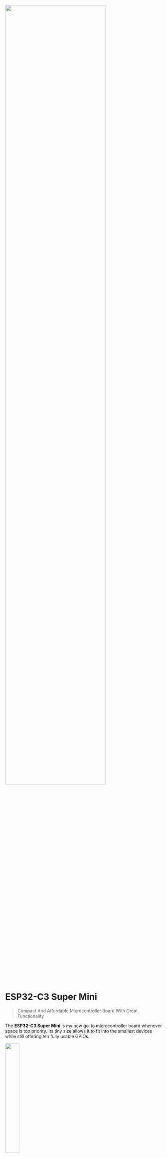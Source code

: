 <img src="/assets/images/processor.png" width="80%" height="80%" />

# ESP32-C3 Super Mini

> Compact And Affordable Microcontroller Board With Great Functionality

The **ESP32-C3 Super Mini** is my new go-to microcontroller board whenever space is top priority. Its tiny size allows it to fit into the smallest devices while still offering ten fully usable GPIOs. 

<img src="images/c3_anglefront_overview_t.png" width="30%" height="30%" />

It is compatible with all **ESP32** development environments, including [ESPHome](https://done.land/tools/software/esphome/introduction/). Additionally, you can directly upload open-source firmware made for the **ESP32**, such as [WLED](https://kno.wled.ge/). 

[Here’s an example project](https://done.land/components/microcontroller/firmware/fromsomeoneelse/wled/) using the **ESP32-C3 Super Mini** and an **8x8 WS2812 LED Panel** to create an awesome colorful light cube—no programming required and just three short wires:

<img src="images/wled_proj_simple_gray6_t.png" width="50%" height="50%" />

## Overview

The **ESP32-C3 Super Mini** is an energy-efficient, widely available, and affordable microcontroller. With its computational power and *4MB* flash storage, it is more than sufficient for most DIY projects.

I’ve replaced **Arduino** and **ESP8266** boards with the ESP32-C3 Super Mini in most of my new projects. However, there are a few exceptions where other boards are better suited:

* **Many GPIOs:** If a project requires more than *10 GPIOs*, I opt for the [ESP32-S2 Mini](https://done.land/components/microcontroller/families/esp/esp32/developmentboards/esp32-s2/s2mini/). It is cost-effective and has a slightly larger footprint compared to the ESP32-C3 Super Mini. Its extremely flat design makes it easy to integrate into portable devices.

* **Battery Power:** For portable projects, I use the [Lolin32 Lite](https://done.land/components/microcontroller/families/esp/esp32/developmentboards/esp32s/lolin32lite/). This board features a built-in battery charger and boost converter, making it ideal for single-cell *Li-Ion* battery operation. While other boards offer similar functionality, the Lolin32 Lite stands out for its affordability.

* **Display:** When a small color display is needed, I choose the [Lolin TTGO T-Display](https://done.land/components/microcontroller/families/esp/esp32/developmentboards/esp32s/t-display/). It includes a *1.14"* TFT display with a *135x240* resolution, which is well-suited for simple visual output in projects.

* **Compatibility:** For testing or ensuring maximum compatibility, I rely on the [ESP32 DevKitC V4](https://done.land/components/microcontroller/families/esp/esp32/developmentboards/esp32s/esp32devkitcv4/). While larger and less visually appealing, it is the default *ESP32* development board and an excellent starting point for experimenting with new components. Its compatibility minimizes unexpected microcontroller-related issues, allowing focus on integrating and exploring components. Additionally, there are robust [expansion boards](https://done.land/components/microcontroller/expansionboards/devkitcv4/) available, making prototyping with *DuPont* wires easier.

* **Computations:** For projects involving advanced computations, I prefer one of the latest *ESP32-S3* boards, which offer enhanced processing power.

* **WiFi Range:** When extended *WiFi range* is critical, I select boards with external antennas. While the *ESP32-C3 Super Mini* connects reliably to strong home *WiFi networks*, its small size and built-in antenna limit its range.
### Arduino Framework

Getting the ESP32-C3 to work fully in *Arduino IDE* and *PlatformIO* can be a challenge, especially since there is not yet a specific board definition available for it.

While you can use most board definitions that target *ESP32-C3*, they often assign incorrect GPIO pins to important constants used for *SPI* and *I2C* communication.

While it is possible to work around this issue by manually specifying the correct GPIO pin numbers, this is often only feasible for slower *software-emulated* interfaces. If you intend to use the faster *hardware* interfaces, most libraries rely on predefined GPIO constants. If these constants are wrong, hardware *SPI* and *I2C* won't work as expected.

In summary, while selecting any *ESP32-C3* board in your development environment may get you started, you will likely run into issues eventually.

#### Finding the Appropriate Board Definition
Since there is not yet a dedicated board definition for the ESP32-C3, you will need to use one that is similar enough.

There is a board variant called `esp32c3` that correctly defines the interface pins, although it does not include a proper definition for `LED_BUILTIN`. 

Here is a table summarizing the pin assignments for this board:

| Pin Constant             | Value   | Remark |
| ------------------------ | :-----: | --- |
| **LED_BUILTIN**        | n/a     | **Incorrect**: should be *8* |
| **SDA** *(I2C)*        | 8       |  |
| **SCL** *(I2C)*        | 9       |  |
| **MOSI**/COPI *(SPI)*  | 6       |  |
| **MISO**/CIPO *(SPI)*  | 5       |  |
| **SCK**/SCL/SCLK *(SPI)* | 4       |  |
| **SS**/CS *(SPI)*      | 7       |  |
| **RX** *(Serial)*      | 20      |  |
| **TX** *(Serial)*      | 21      |  |
| **A0** *(Analog Input)* | 0       |  |
| **A1** *(Analog Input)* | 1       |  |
| **A2** *(Analog Input)* | 2       |  |
| **A3** *(Analog Input)* | 3       |  |
| **A4** *(Analog Input)* | 4       |  |
| **A5** *(Analog Input)* | 5       |  |

To use this board variant, you **must** select the board `esp32-c3-devkitm-1` and specify the board variant `esp32c3`. If you choose a different board, you may not be able to target the correct board variant.

Here is the `platformio.ini` configuration I use:


````
[env:esp32-c3-devkitm-1]
platform = espressif32
board = esp32-c3-devkitm-1
board_build.mcu = esp32c3
framework = arduino
build_flags =
    -D ARDUINO_USB_MODE=1
    -D ARDUINO_USB_CDC_ON_BOOT=1
````

When you use the suggested `platformio.ini`, all pins should be correctly defined, and you are ready for *hardware SPI* and *hardware I2C*. Only the constant `LED_BUILTIN` is wrong.

<details><summary>Verifying Correct Pin Definitions</summary><br/>

If you'd like to double-check whether the pin labels were correctly defined in your development environment, try this code:


````c++
#include <Arduino.h>

// (re)define BUILTIN_LED as most board definitions get this pin wrong:
// (remove this line if you'd like to see what the original definition is)
#define LED_BUILTIN 8


void showPins() {
  // prints currently valid pin assignments to terminal:
  Serial.println("Pin Definitions for the Board:");

  // SPI Pins
  Serial.println("\nSPI Pins:");
  Serial.printf("MISO: %d\n", MISO);
  Serial.printf("MOSI: %d\n", MOSI);
  Serial.printf("SCK: %d\n", SCK);
  Serial.printf("SS (CS): %d\n", SS);

  // I2C Pins
  Serial.println("\nI2C Pins:");
  Serial.printf("SDA: %d\n", SDA);
  Serial.printf("SCL: %d\n", SCL);

  // LED Pin
  Serial.println("\nLED Pin:");
#ifdef LED_BUILTIN
  Serial.printf("LED_BUILTIN: %d\n", LED_BUILTIN);
#else
  Serial.println("No LED_BUILTIN defined for this board.");
#endif

  // DAC Pins
  Serial.println("\nDAC Pins (if available):");
#if defined(DAC1) && defined(DAC2)
  Serial.printf("DAC1: %d\n", DAC1); // Often GPIO25
  Serial.printf("DAC2: %d\n", DAC2); // Often GPIO26
#else
  Serial.println("DAC not available on this board.");
#endif

  // UART/Serial Pins
  Serial.println("\nSerial Pins:");
#if defined(TX) && defined(RX)
  Serial.printf("TX: %d\n", TX);
  Serial.printf("RX: %d\n", RX);
#else
  Serial.println("Default UART TX and RX not defined for this board.");
#endif
}


void setup() {
  // start serial output (baud rate does not matter with USB CDC)
  Serial.begin();
  // set built-in LED on GPIO8 for output
  pinMode(LED_BUILTIN, OUTPUT);
  // wait for the serial output to be ready
  delay(1000);
  // output pin assignments
  showPins();
}

void loop() {
  // blinks built-in LED at 1Hz to check that firmware is running:
  digitalWrite(LED_BUILTIN, HIGH);
  delay(500);
  digitalWrite(LED_BUILTIN, LOW);
  delay(500);
}
````

When you run this code, the output should look like this:

````
Pin Definitions for the Board:

SPI Pins:
MISO: 5
MOSI: 6
SCK: 4
SS (CS): 7

I2C Pins:
SDA: 8
SCL: 9

LED Pin:
LED_BUILTIN: 8

DAC Pins (if available):
DAC not available on this board.

Serial Pins:
Default UART TX and RX not defined for this board.
````
Testing the actual pin definitions can be crucial due to the convoluted and sometimes strange way how the development environment picks the appropriate `pins_arduino.h` file for you.

For example, if you selected the board `seeed_xiao_esp32c3` instead of `esp32-c3-devkitm-1` as suggested above, the otherwise identical `platformio.ini` would use wrong pin assignments.

With this board, *PlatformIO* uses the variant `XIAO_ESP32C3` instead of the explicitly stated variant `esp32c3`. Unfortunately, that variant uses different pin assignments that do not match the *ESP32-C3 SuperMini*.

</details>

To make `LED_BUILTIN` work as well, simply re-define this constant in your code:


````
// (re)define BUILTIN_LED as most board definitions get this pin wrong:
#define LED_BUILTIN 8
````

Since *constants* are meant to be **constant**, your change will trigger a (benign) compiler warning that you can ignore:

````
src/main.cpp:5: warning: "LED_BUILTIN" redefined
 #define LED_BUILTIN 8

In file included from D:/.platformio/packages/framework-arduinoespressif32/cores/esp32/esp32-hal-gpio.h:29,
                 from D:/.platformio/packages/framework-arduinoespressif32/cores/esp32/esp32-hal.h:83,
                 from D:/.platformio/packages/framework-arduinoespressif32/cores/esp32/Arduino.h:36,
                 from src/main.cpp:1:
D:/.platformio/packages/framework-arduinoespressif32/variants/esp32c3/pins_arduino.h:11: note: this is the location of the previous definition
 #define LED_BUILTIN LED_BUILTIN  // allow testing #ifdef LED_BUILTIN
````
A "cleaner" approach is to use the GPIO number `8` instead of `LED_BUILTIN` in your code.

Alternatively, you can add a new board definition to *Arduino Core* that correctly and completely describes this board. This work has in fact already been [done](https://github.com/espressif/arduino-esp32/blob/master/variants/nologo_esp32c3_super_mini/pins_arduino.h), and there is now a new board variant called `nologo_esp32c3_super_mini`. However, it seems to take forever for this new board definition to show up in the *Arduino Core* production build.

If you don't want to wait, you can copy the file content and add it manually to your *Arduino Core*.

<details><summary>New and updated board definitions are in the pipeline</summary><br/>

In the latest [arduino-esp32](https://github.com/espressif/arduino-esp32) release from *Espressif*, the ESP32-C3 Super Mini now has dedicated support under the name `nologo_esp32c3_super_mini`:

| Pin Constant             | Value   |
| ------------------------ | :-----: |
| **LED_BUILTIN**        | 8       | 
| **SDA** *(I2C)*        | 8       | 
| **SCL** *(I2C)*        | 9       | 
| **MOSI**/COPI *(SPI)*  | 6       | 
| **MISO**/CIPO *(SPI)*  | 5       | 
| **SCK**/SCL/SCLK *(SPI)* | 4       | 
| **SS**/CS *(SPI)*      | 7       | 
| **RX** *(Serial)*      | 20      | 
| **TX** *(Serial)*      | 21      | 
| **A0** *(Analog Input)* | 0       | 
| **A1** *(Analog Input)* | 1       | 
| **A2** *(Analog Input)* | 2       | 
| **A3** *(Analog Input)* | 3       | 
| **A4** *(Analog Input)* | 4       | 
| **A5** *(Analog Input)* | 5       | 

</details>

### Key Benefits of the ESP32-C3 Super Mini

- **Compact:** The board is extremely small (*22.5x18mm*), making it ideal for space-constrained projects.  
- **User-Friendly:** Compatible with platforms like *PlatformIO* and *ESPHome*. It eliminates the need for manual firmware upload mode or pressing "boot" buttons.  
- **Low Power:** Highly energy-efficient with *Bluetooth BLE* support, making it suitable for battery-powered devices.  
- **Expandable:** Optional battery shields add charging functionality and portable power supply options.  
- **Affordable:** Widely available, occasionally priced under €1.50.  
 

### GPIOs

The board includes a **USB-C** connector and provides **10 fully usable GPIOs**. Additionally, four GPIOs support **analog input**:

<img src="images/esp32-c3-supermini-pins.png" width="100%" height="100%" />

> [!IMPORTANT]  
> In the pin schematic, **D** denotes a **digital-only** GPIO. Always use the actual GPIO number shown in the schematic to avoid confusion with legacy labeling.

### Programmable Blue LED

A programmable **blue LED** is connected to **GPIO 8** and is inverted (*low* active).  

Additionally, the board has a **red power LED**, which lights up when the board is connected to **5V** via its internal voltage regulator. If the board is powered through the **3.3V** pin (e.g., via a battery), the red LED automatically turns off, conserving energy in low-power scenarios.
### Performance Comparison

The **ESP32-C3** is over twice as fast as an **ESP8266**, thanks to its *single-core* processor running at **160MHz**. However, it is outperformed by classic **ESP32S** boards, which feature dual-core processors running at **240MHz**, offering roughly three times the computational power. This increased performance comes with higher power consumption, which may not be ideal for energy-sensitive projects.

For most DIY applications, the ESP32-C3's performance is more than sufficient. If your project involves computationally intensive tasks or demands real-time responsiveness for multiple tasks, consider using a classic **ESP32S** or the newer **ESP32-S3**.

The compact design of the **ESP32-C3 Super Mini** inherently limits the number of exposed GPIOs. If your project requires more than 10 GPIOs, larger boards exposing up to 22 GPIOs may be a better fit.

<img src="images/c3_angle_overview_t.png" width="50%" height="50%" />

## Interfaces

The **ESP32-C3** supports all important communication interfaces:

- **Two-Wire Serial Interface (UART)**  
- **[I2C](https://done.land/fundamentals/interface/i2c/):** Ideal for connecting sensors and displays.  
- **[SPI](https://done.land/fundamentals/interface/spi/):** Suitable for high-speed communication, such as with flash storage or displays.  

Interfaces can be implemented either through software emulation or by utilizing hardware-optimized GPIOs. 

* **Try and use designated GPIOs:** It is highly recommended to use the hardware-optimized GPIOs (see tables below) whenever possible. This significantly improves speed, reduces the workload on the microcontroller, and helps lower overall energy consumption.
* **Custom GPIOs are slower:** Software emulation should be used only when you *must* utilize alternative *GPIOs* or when the interfaces are required infrequently, with low speed or minimal data throughput, such as for reading simple sensor data. 




### Serial Interface

Note the use of `build_flags` in the suggested `platformio.ini` from earlier: 

Microcontrollers like the *ESP32-C3* include full *native* USB support. They no longer use *UART* components. The built-in *USB controller* can act as any USB device and i.e. simulate a keyboard or mouse. 

When you want to use *serial output* - since there is no dedicated *UART* anymore - you need to ask the *USB controller* to act as a *HWCDC* (*Hardware USB Communications Device Class*). This is what the *build flags* do.

In this case, the *USB controller* simulates a *COM interface*, and you can continue to use code like `Serial.println("Hello");` just as if you were using an older microcontroller with external *UART*. If you *do not* include the build flags, then *Serial* would not work, and your code would be unable to send text to a terminal.

There are a few caveats you should know:

* `Serial.begin();` some sources claim that *USB CDC* does not require this statement anymore. That's not true. You still need to *initialize* your serial connection. However, you no longer need to care about *baud rates* any longer. *USB CDC* always uses the maximum USB speed which is much higher than even the highest *baud rates* would allow. That's also the reason why you no longer need a `monitor_speed = ...` in your `platformio.ini`.
* `while (!Serial) {}` often, a loop is used to wait for the *Serial* interface to be fully initialized and ready to use. This may not work anymore with *USB CDC*. You will have to work around this with a fixed `delay(1000);'.



| Serial Pin | ESP32-C3 SuperMini Pin |
| --- | --- |
| RX | 20 |
| TX | 21 |

### SPI

| SPI Pin | ESP32-C3 SuperMini Pin |
| --- | --- |
| MOSI | 6 |
| MISO | 5 |
| SCK | 4 |
| CS | 7 |

### I2C

The *I2C* interface GPIO assignments have been poorly picked by the board designers. *SDA* is on *GPIO8*. This *GPIO* is also wired to the built-in LED.


If you do not care about the built-in LED, then use the default hardware *I2C* pins for optimal performance. If however you want to keep the ability to control this LED without interfering with *I2C*, use *software I2C* by assigning other suitable *GPIOs* like these:

| I2C Pin | ESP32-C3 Super Mini Pin |
|---------|--------------------------|
| SDA     | 1                        |
| SCL     | 3                        |



## Caveat: Defective Board Designs

Although the **ESP32-C3 Super Mini** is widely available, subtle differences in board designs have emerged. In 2024, a revised board layout began appearing, which may negatively affect *WiFi connectivity*.

<img src="images/esp32-c3-supermini-defective_design.png" width="100%" height="100%" />

The image compares the original board design (left) with the revised layout (right). In the updated version, the crystal has been moved closer to the ceramic *WiFi antenna*.

### WiFi Sending Impaired

Users with the new board design have reported the following issues:

- While scanning for WiFi networks works, **connecting** to networks is either impossible or very slow.
- Connecting to WiFi sometimes requires **physically touching the antenna** to reduce transmission power.
- Connectivity issues worsen when female pin headers are added, particularly when wires are connected to **pin 21** (near the antenna).

#### Likely Cause: Antenna Interference
All reports point to interference during *WiFi transmission*, likely caused by the crystal's relocation closer to the antenna. This interference appears to disrupt the signal, especially during transmission. 

#### Workarounds
- Reducing transmission power (e.g., by touching the antenna) seems to alleviate the problem temporarily.
- Avoiding connections to **pin 21** or minimizing nearby wiring may help reduce interference.

### Remedy


Defective boards can still be used for many tasks that do not involve *WiFi*. However, if you need the board to transmit WiFi correctly, you can reduce the transmission power through code. This adjustment helps minimize interference caused by the crystal's proximity to the antenna.

To reduce transmission power, include the following code snippet in your project:

````c++ 
WiFi.setTxPower(WIFI_POWER_8_5dBm);
````
Reducing the transmission power prevents the interference from reaching critical levels.

By reducing the WiFi transmission power, you also lower overall power consumption. Since lower transmission power is often sufficient for most home environments with decent WiFi coverage, this can be seen as a positive side effect. 

However, this workaround may be impractical if your *C3 SuperMini* needs to operate in weak WiFi environments or far away from access points (e.g., in a garden). In such cases, returning the defective boards may be your best option.

> [!NOTE]
> The vast majority of **C3 SuperMini** boards use a flawless design. Only selected batches have been affected by a "redesign." If you're unsure about your board, measure the distance between the crystal and the ceramic antenna (see image above). A gap of at least *1mm* is normal, while affected boards have a gap of just *0.3mm*. For more details, check out this article: [ESP32-C3 SuperMini Flaw](https://roryhay.es/blog/esp32-c3-super-mini-flaw).

## Performance

The **ESP32-C3 SuperMini** is an excellent replacement for the **ESP8266**, offering more than double its processing speed. Additionally, it features a robust voltage regulator, which is an improvement over the under-rated regulators often found in ESP8266 boards that can brown out when powering power-hungry sensors.

Here’s a quick performance comparison:

| Microcontroller | Performance | SRAM | PSRAM |
| --- | --- | --- | --- |
| ESP32-C3 | 160-200 MIPS | 400 KB | n/a |
| ESP8266 | 80 MIPS | 160 KB + 64 KB Instruction RAM + 96 KB Data RAM | n/a |
| ESP32S | 600 MIPS | 520 KB | Optional, up to 4 MB |

### Key Notes on Performance
- **ESP32-C3:** While slower than the dual-core **ESP32S**, the **C3** is energy-efficient and well-suited for most IoT projects. Its processing speed is more than sufficient for tasks like sensor data handling, simple automation, and communication.
- **ESP8266:** Limited memory and lower processing power make it less ideal for modern projects but still suitable for simple use cases.
- **ESP32S:** A dual-core powerhouse for applications requiring heavy computation, real-time responsiveness, or support for memory-intensive tasks.

## GPIO

The **ESP32-C3** features 22 GPIOs of which the **C3 SuperMini** exposes 13 (due to its compact size). 

Of these 13 GPIOs, 10 are freely usable, while the remaining 3 are *strapping pins* and cannot be used during boot.


<img src="images/c3_bottom_overview_t.png" width="50%" height="50%" />

| Pin | Description | Remark |
| --- | --- | --- |
| 5V | External or USB power | Activates the internal voltage regulator and turns on the red power LED |
| G | *GND* | |
| 3.3 | 3.3V directly (3.0-3.6V) | **Bypasses the voltage regulator** and does not turn on the red power LED. Use this pin for low-energy scenarios, such as battery operation, but take **extreme caution** not to exceed the voltage limits. This pin **directly powers** the microcontroller. Exceeding *3.6V* will irreversibly damage the microcontroller. **Do not use LiIon batteries directly**.<br/><br/>When supplying power to the *5V* pin, this pin exposes the *3.3V* produced by the internal voltage regulator. |
| 0-10 | *GPIO0* - *GPIO10* | Pins 2 and 9 are strapping pins reserved during boot. Pin 8 controls the blue LED on the board (inverted). |
| 20-21 | *GPIO20* - *GPIO21* | free to use, no analog input |

All GPIOs are multifunctional and can be configured for various purposes, such as digital I/O, ADC (Analog-to-Digital Converter), UART, SPI, I2C, PWM, and more.

### Ten GPIOs For You

These 10 GPIO pins can be freely used:

| Pin | Remark |
| --- | --- |
| 0 | Digital and analog (ADC1) |
| 2 | Digital and analog (ADC1) |
| 3 | Digital and analog (ADC1) |
| 4 | Digital and analog (ADC1) |
| 5 | Digital and analog (ADC1) |
| 6 | Digital only |
| 7 | Digital only |
| 10 | Digital only |
| 20 | Digital only |
| 21 | Digital only |

### Three GPIOs As Backup

If you require more *GPIOs*, these three can be used with some restrictions. Ensure your circuitry doesn't pull any of these up or down by hardware.

These strapping pins are only used during boot (when the firmware isn't yet active), so you can use them freely in your software (firmware), just make sure your wiring doesn’t tamper with their state, or your board may not boot properly.

| Pin | Remark | Default |
| --- | --- | --- |
| 8 | Connected to blue LED (*low* turns LED on). Controls ROM message printing (not critical). | Floating |
| 2 | Strapping pin, do not use during boot (selects boot mode). | Floating |
| 9 | Strapping pin, do not use during boot (boot button). | Pulled up |

> [!NOTE]  
> *JTAG* is available on *GPIO4*-*GPIO7*.

### Strapping Pins

The strapping pins control the boot behavior during the boot process:

| Mode | GPIO2 | GPIO8 | GPIO9 |
| --- | --- | --- | --- |
| SPI Boot (normal) | *High* | *Any* | *High* |
| UART/JTAG (firmware upload) | *High* | *High* | *High* |

### Board Schematics

<img src="images/esp32-c3-supermini-schematic_t.png" width="100%" height="100%" />

### Programmable LED

The board has a *blue LED* connected to *GPIO8*. This *LED* is *inverted* because it is sinked, not sourced: *low* turns the LED **on**, and *high* turns it **off**.

## Programming

The **ESP32-C3 Super Mini** is widely adopted and simple to use.

### PlatformIO
In **PlatformIO**, use the board [`ESP32-C3-DevKitM-1`](https://docs.platformio.org/en/latest/boards/espressif32/esp32-c3-devkitm-1.html).


````
[env:esp32-c3-devkitm-1]
platform = espressif32
board = esp32-c3-devkitm-1
board_build.mcu = esp32c3
framework = arduino
build_flags =
    -D ARDUINO_USB_MODE=1
    -D ARDUINO_USB_CDC_ON_BOOT=1
````


### ESPHome
In *ESPHome configurations*, use the board id `esp32-c3-devkitm-1`:

````
esp32:
  board: esp32-c3-devkitm-1
  variant: esp32c3
````

You can adjust and override specs if needed:

````
esphome:
  name: c3-supermini-test
  friendly_name: C3 SuperMini Test
  platformio_options:
    board_build.f_flash: 40000000L
    board_build.flash_mode: dio
    board_build.flash_size: 4MB

esp32:
  board: esp32-c3-devkitm-1
  variant: esp32c3
  framework:
    type: arduino

light:
  - platform: status_led
    name: "Status LED"
    id: esp_status_led
    icon: "mdi:alarm-light"
    pin:
      number: GPIO8
      inverted: true
    restore_mode: ALWAYS_OFF
````

> Tags: ESP32-C3, C3, USB CDC

[Visit Page on Website](https://done.land/components/microcontroller/families/esp/esp32/developmentboards/esp32-c3/c3supermini?845657081329241300) - created 2024-08-28 - last edited 2025-01-23
